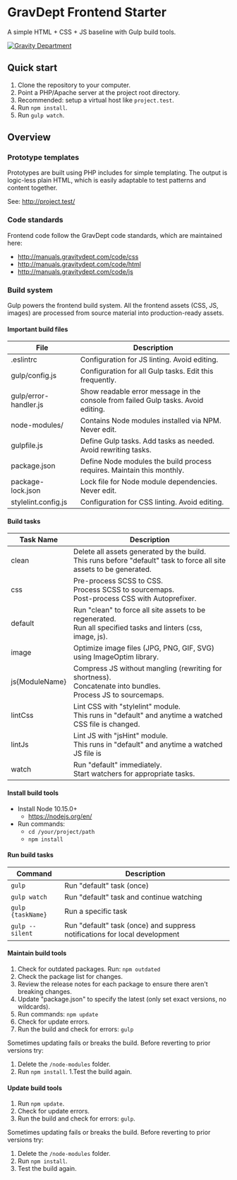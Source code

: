 # GravDept Frontend Starter

A simple HTML + CSS + JS baseline with Gulp build tools.

[![Gravity Department](http://gravitydept.com/_themes/gravdept/img/logo-footer.png)](http://gravitydept.com/)

## Quick start

1. Clone the repository to your computer.
1. Point a PHP/Apache server at the project root directory.
2. Recommended: setup a virtual host like `project.test`.
1. Run `npm install`.
1. Run `gulp watch`.

## Overview

### Prototype templates

Prototypes are built using PHP includes for simple templating. The output is logic-less plain HTML, which is easily adaptable to test patterns and content together.

See: http://project.test/

### Code standards

Frontend code follow the GravDept code standards, which are maintained here:

- http://manuals.gravitydept.com/code/css
- http://manuals.gravitydept.com/code/html
- http://manuals.gravitydept.com/code/js

### Build system

Gulp powers the frontend build system. All the frontend assets (CSS, JS, images) are processed from source material into production-ready assets.

#### Important build files

| File | Description |
| --- | --- |
| .eslintrc | Configuration for JS linting. Avoid editing. |
| gulp/config.js | Configuration for all Gulp tasks. Edit this frequently. |
| gulp/error-handler.js | Show readable error message in the console from failed Gulp tasks. Avoid editing. |
| node-modules/ | Contains Node modules installed via NPM. Never edit. |
| gulpfile.js | Define Gulp tasks. Add tasks as needed. Avoid rewriting tasks. |
| package.json | Define Node modules the build process requires. Maintain this monthly. |
| package-lock.json | Lock file for Node module dependencies. Never edit. |
| stylelint.config.js | Configuration for CSS linting. Avoid editing. |

#### Build tasks

| Task Name | Description |
| --- | --- |
| clean | Delete all assets generated by the build.<br> This runs before "default" task to force all site assets to be generated. |
| css | Pre-process SCSS to CSS.<br> Process SCSS to sourcemaps.<br> Post-process CSS with Autoprefixer. |
| default | Run "clean" to force all site assets to be regenerated.<br> Run all specified tasks and linters (css, image, js). |
| image | Optimize image files (JPG, PNG, GIF, SVG) using ImageOptim library. |
| js{ModuleName} | Compress JS without mangling (rewriting for shortness).<br> Concatenate into bundles.<br> Process JS to sourcemaps. |
| lintCss | Lint CSS with "stylelint" module.<br> This runs in "default" and anytime a watched CSS file is changed. |
| lintJs | Lint JS with "jsHint" module.<br> This runs in "default" and anytime a watched JS file is | changed.
| watch | Run "default" immediately.<br> Start watchers for appropriate tasks. |

#### Install build tools

* Install Node 10.15.0+
  * https://nodejs.org/en/
* Run commands:
  * `cd /your/project/path`
  * `npm install`

#### Run build tasks

| Command | Description |
| --- | --- |
| `gulp` | Run "default" task (once) |
| `gulp watch` | Run "default" task and continue watching |
| `gulp {taskName}` | Run a specific task |
| `gulp --silent` | Run "default" task (once) and suppress notifications for local development |

#### Maintain build tools

1. Check for outdated packages. Run: `npm outdated`
1. Check the package list for changes.
1. Review the release notes for each package to ensure there aren't breaking changes.
1. Update "package.json" to specify the latest (only set exact versions, no wildcards).
1. Run commands: `npm update`
1. Check for update errors.
1. Run the build and check for errors: `gulp`

Sometimes updating fails or breaks the build. Before reverting to prior versions try:

1. Delete the `/node-modules` folder.
1. Run `npm install`.
1.Test the build again.

#### Update build tools

1. Run `npm update`.
1. Check for update errors.
1. Run the build and check for errors: `gulp`.

Sometimes updating fails or breaks the build. Before reverting to prior versions try:

1. Delete the `/node-modules` folder.
1. Run `npm install`.
1. Test the build again.
